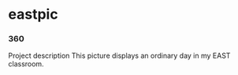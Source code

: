 # eastpic
### 360 
Project description
This picture displays an ordinary day in my EAST classroom. 
<script src='//vizor.io/static/scripts/vizor-360-embed.js' data-vizorurl='//vizor.io/embed/marlimarovich/anotherboringday'></script>
